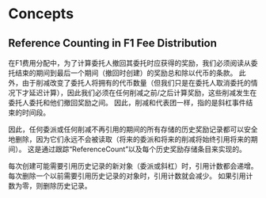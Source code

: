 <!--
order: 1
-->

# Concepts

## Reference Counting in F1 Fee Distribution

在F1费用分配中，为了计算委托人撤回其委托时应获得的奖励，我们必须阅读从委托结束的期间到最后一个期间（撤回时创建）的奖励总和除以代币的条款。
此外，由于削减改变了委托人将拥有的代币数量（但我们只是在委托人取消委托的情况下才延迟计算），因此我们必须在任何削减之前/之后计算奖励，这些削减发生在委托人委托和他们撤回奖励之间。
因此，削减和代表团一样，指的是斜杠事件结束的时间段。

因此，任何委派或任何削减不再引用的期间的所有存储的历史奖励记录都可以安全地删除，因为它们永远不会被读取（将来的委派和将来的削减将始终引用将来的期间）。
这是通过跟踪“ReferenceCount”以及每个历史奖励存储条目来实现的。

每次创建可能需要引用历史记录的新对象（委派或斜杠）时，引用计数都会递增。
每次删除一个以前需要引用历史记录的对象时，引用计数就会减少。
如果引用计数为零，则删除历史记录。